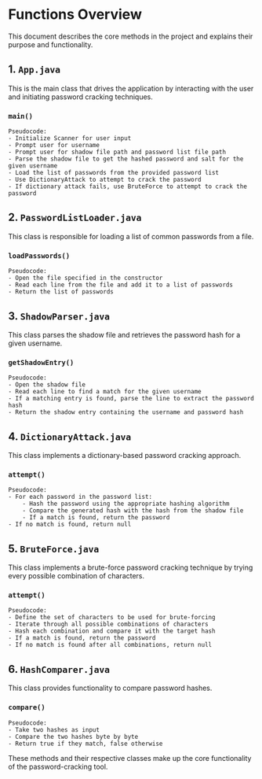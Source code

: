 
# Functions Overview

This document describes the core methods in the project and explains their purpose and functionality.

## 1. `App.java`

This is the main class that drives the application by interacting with the user and initiating password cracking techniques.

### `main()`
```plaintext
Pseudocode:
- Initialize Scanner for user input
- Prompt user for username
- Prompt user for shadow file path and password list file path
- Parse the shadow file to get the hashed password and salt for the given username
- Load the list of passwords from the provided password list
- Use DictionaryAttack to attempt to crack the password
- If dictionary attack fails, use BruteForce to attempt to crack the password
```

## 2. `PasswordListLoader.java`

This class is responsible for loading a list of common passwords from a file.

### `loadPasswords()`
```plaintext
Pseudocode:
- Open the file specified in the constructor
- Read each line from the file and add it to a list of passwords
- Return the list of passwords
```

## 3. `ShadowParser.java`

This class parses the shadow file and retrieves the password hash for a given username.

### `getShadowEntry()`
```plaintext
Pseudocode:
- Open the shadow file
- Read each line to find a match for the given username
- If a matching entry is found, parse the line to extract the password hash
- Return the shadow entry containing the username and password hash
```

## 4. `DictionaryAttack.java`

This class implements a dictionary-based password cracking approach.

### `attempt()`
```plaintext
Pseudocode:
- For each password in the password list:
    - Hash the password using the appropriate hashing algorithm
    - Compare the generated hash with the hash from the shadow file
    - If a match is found, return the password
- If no match is found, return null
```

## 5. `BruteForce.java`

This class implements a brute-force password cracking technique by trying every possible combination of characters.

### `attempt()`
```plaintext
Pseudocode:
- Define the set of characters to be used for brute-forcing
- Iterate through all possible combinations of characters
- Hash each combination and compare it with the target hash
- If a match is found, return the password
- If no match is found after all combinations, return null
```

## 6. `HashComparer.java`

This class provides functionality to compare password hashes.

### `compare()`
```plaintext
Pseudocode:
- Take two hashes as input
- Compare the two hashes byte by byte
- Return true if they match, false otherwise
```

These methods and their respective classes make up the core functionality of the password-cracking tool.
